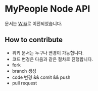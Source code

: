 # MyPeople Node API

문서는 [Wiki](https://github.com/dgkim84/node-mypeople/wiki)로 이전되었습니다.

## How to contribute

* 위키 문서는 누구나 변경이 가능합니다.
* 코드 변경은 다음과 같은 절차로 진행합니다.
 * fork
 * branch 생성
 * code 변경 && comit && push
 * pull request

